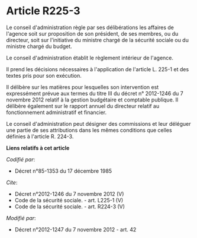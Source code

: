# Article R225-3

Le conseil d'administration règle par ses délibérations les affaires de l'agence soit sur proposition de son président, de
ses membres, ou du directeur, soit sur l'initiative du ministre chargé de la sécurité sociale ou du ministre chargé du
budget. 

Le conseil d'administration établit le règlement intérieur de l'agence. 

Il prend les décisions nécessaires à l'application de l'article L. 225-1 et des textes pris pour son exécution. 

Il délibère sur les matières pour lesquelles son intervention est expressément prévue aux termes du titre III du décret n°
2012-1246 du 7 novembre 2012 relatif à la gestion budgétaire et comptable publique. Il délibère également sur le rapport
annuel du directeur relatif au fonctionnement administratif et financier. 

Le conseil d'administration peut désigner des commissions et leur déléguer une partie de ses attributions dans les mêmes
conditions que celles définies à l'article R. 224-3.

**Liens relatifs à cet article**

_Codifié par_:

  - Décret n°85-1353 du 17 décembre 1985

_Cite_:

  - Décret n°2012-1246 du 7 novembre 2012 (V)
  - Code de la sécurité sociale. - art. L225-1 (V)
  - Code de la sécurité sociale. - art. R224-3 (V)

_Modifié par_:

  - Décret n°2012-1247 du 7 novembre 2012 - art. 42
